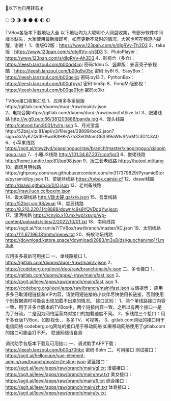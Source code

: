 🏡以下为自用转载🏂


🌕 🌖 🌗 🌘 🌑 🌒 🌓 🌔

TVBox各版本下载地址大全
以下地址均为大聪明个人网盘收集，有部分软件中间版本缺失，大家使用最新版即可，如有更新不及时的情况，大家也可在频道内提醒，谢谢！
1、俊版Q2版：https://www.123pan.com/s/dIgRVv-Th3D3
2、taka版：https://www.123pan.com/s/dIgRVv-vh3D3
3、PlutoPlayer：https://www.123pan.com/s/dIgRVv-Ah3D3
4、影视仓（多仓）：https://leesh.lanzoul.com/b00qd4imj 密码:1dnu
5、竖屏版：影音壳子影视酷：https://leesh.lanzoul.com/b00q9v05c 密码:by8t
6、EasyBox：https://leesh.lanzoul.com/b00qeiicj 密码:ayl3
7、PythonBox：https://leesh.lanzoul.com/b00qfpyyf 密码:bm3p
8、FongMi版影视：https://leesh.lanzoul.com/b00qa01oh 密码:c0kr


TVBox接口收集汇总
1、应用多多家庭版https://gitlab.com/duomv/duo/-/raw/main/v.json       
2、电视合集https://gitlab.com/duomv/duo/-/raw/main/txt/live.txt 
3、肥猫线路 
http://w.g9.pub:66/381203888/panda.jpg 
4、馒头线路 
http://catvod.fun:8001/tv/m.json 
5、月光宝盒http://52bsj.vip:81/api/v3/file/get/29899/box2.json?sign=3cVyKZQr3lFAwdB3HK-A7h33e0MnmG6lLB9oWlvSNnM%3D%3A0 
6、小苹果线路 
https://agit.ai/nbwzlyd/xiaopingguo/raw/branch/master/xiaopingguo/xiaopingguo.json 
7、小雅JS线路 
http://101.34.67.237/config/3 
8、俊佬线路 
http://home.jundie.top:81/top98.json 
9、唐三长老线路 
https://hutool.ml/tang 
10、霜辉月明线路https://ghproxy.com/raw.githubusercontent.com/lm317379829/PyramidStore/pyramid/py.json 
11、菜妮丝线路 
https://tvbox.cainisi.cf 
12、dxawi线路 
http://dxawi.github.io/0/0.json 
13、老刘备线路 
https://raw.liucn.cc/box/m.json  
14、饭太硬线路 
http://饭太硬.ga/x/o.json 
15、吾爱线路 
http://52bsj.vip:98/wuai 
16、星辰线路 
http://8.210.220.114:8888/down/c9s9YQVDdqYw.json     
17、潇洒线路 
https://cnvip.x10.mx/wp/xsvip/wp-content/uploads/sites/2/2022/10/01.txt 
18、南风线路https://agit.ai/Yoursmile7/TVBox/raw/branch/master/XC.json 
19、太阳线路 
http://111.67.196.181/mtv/meow.txt 
20、蚂蚁论坛线路
https://download.kstore.space/download/2883/m3u8/dsj/guochan/mp1/1.m3u8 



应用多多最新可用接口
一、单线路接口 
1、https://gitlab.com/duomv/duo/-/raw/main/v.json 
2、https://codeberg.org/leevi/duo/raw/branch/main/v.json 
二、多仓接口 
1、https://gitlab.com/duomv/apps/-/raw/main/fast.json 
2、https://agit.ai/leevi/apps/raw/branch/main/fast.json 
3、https://codeberg.org/leevi/apps/raw/branch/main/fast.json 
友情提示： 
应用多多已取消短链接和VIP内容，请使用短链接的小伙伴尽快使用长链接，否则使用个别数据源时可能会出现加载不出来的情况。 
接口区别： 
1、两个单线路接口内容一致，用于非多仓版本的TVBox中，两个链接内容一致，之所以有两个接口一是为了分流，二是因为网络运营商对接口的加载速度不同。 
2、多线路三个接口：用于多仓版TVBox，如影视仓、、多多TV、可视等。 
3、gitlab.com网址的接口用于电信网络 
    codeberg.org网址的接口用于移动网络 
如果移动网络使用了gitlab.com的接口可能会打不开。 
     联通网络请自测 



调试助手各版本下载及可用接口
一、调试助手APP下载： 
https://leesh.lanzoul.com/b00q70hbc 密码:9blm 
二、可用接口 
测试接口：https://agit.ai/hellocupe/vue-element-admin/raw/branch/master/testing.json 
灌篮接口：https://agit.ai/leevi/apps/raw/branch/main/gl.txt 
漫威接口：https://agit.ai/leevi/apps/raw/branch/main/mw.txt 
美女接口：https://agit.ai/leevi/apps/raw/branch/main/fl.txt 
综合接口：https://agit.ai/leevi/apps/raw/branch/main/zh.txt 
体育接口：https://agit.ai/leevi/apps/raw/branch/main/ty.txt 

